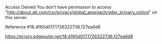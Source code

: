 Access Denied
You don't have permission to access "http://about.att.com/csr/privacy/global_approach/gdpr_privacy_notice" on this server.

Reference #18.4f60d017.1726322736.f27ea6d8

https://errors.edgesuite.net/18.4f60d017.1726322736.f27ea6d8